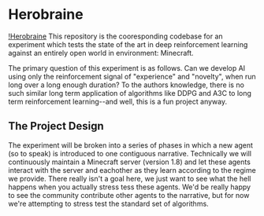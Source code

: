 # Herobraine
[!Herobraine](https://hydra-media.cursecdn.com/minecraft.gamepedia.com/thumb/b/b4/Herobrine.png/150px-Herobrine.png?version=70c3a6ffaf71ed5e40e000dece271c56)
This repository is the cooresponding codebase for an experiment which 
tests the state of the art in deep reinforcement learning against an entirely
open world in environment: Minecraft.

The primary question of this experiment is as follows. Can we develop AI using
only the reinforcement signal of "experience" and "novelty", when run long
over a long enough duration? To the authors knowledge, there is no such
similar long term application of algorithms like DDPG and A3C to long
term reinforcement learning--and well, this is a fun project anyway.

## The Project Design

The experiment will be broken into a series of phases in which a new
agent (so to speak) is introduced to one contiguous narrative. Technically
we will continuously maintain a Minecraft server (version 1.8) and let
these agents interact with the server and eachother as they learn according
to the regime we provide. There really isn't a goal here, we just want to see 
what the hell happens when you actually stress tess these agents. We'd be
really happy to see the community contribute other agents to the narrative,
but for now we're attempting to stress test the standard set of algorithms.

